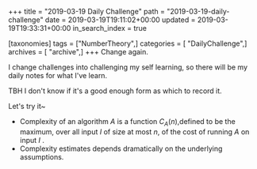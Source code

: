 +++
title = "2019-03-19 Daily Challenge"
path = "2019-03-19-daily-challenge"
date = 2019-03-19T19:11:02+00:00
updated = 2019-03-19T19:33:31+00:00
in_search_index = true

[taxonomies]
tags = ["NumberTheory",]
categories = [ "DailyChallenge",]
archives = [ "archive",]
+++
Change again.

I change challenges into challenging my self learning, so there will be my daily notes for what I've learn.

TBH I don't know if it's a good enough form as which to record it.

Let's try it~

<!--more-->

- Complexity of an algorithm $A​$ is a function $C_A(n)​$,defined to be the maximum, over all input $I​$ of size at most $n​$, of the cost of running $A​$ on input $I​$ .
- Complexity estimates depends dramatically on the underlying assumptions.
